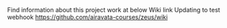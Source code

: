 Find information about this project work at below Wiki link
Updating to test webhook
https://github.com/airavata-courses/zeus/wiki
